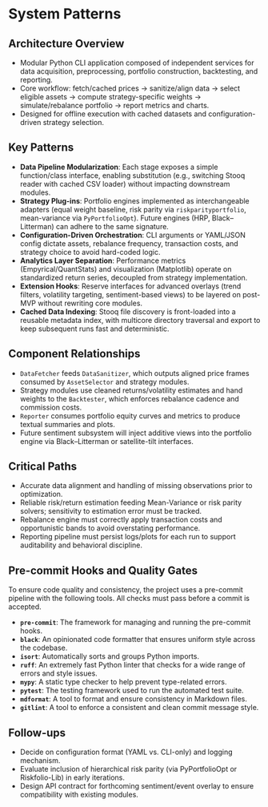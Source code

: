 # System Patterns

## Architecture Overview

- Modular Python CLI application composed of independent services for data acquisition, preprocessing, portfolio construction, backtesting, and reporting.
- Core workflow: fetch/cached prices → sanitize/align data → select eligible assets → compute strategy-specific weights → simulate/rebalance portfolio → report metrics and charts.
- Designed for offline execution with cached datasets and configuration-driven strategy selection.

## Key Patterns

- **Data Pipeline Modularization**: Each stage exposes a simple function/class interface, enabling substitution (e.g., switching Stooq reader with cached CSV loader) without impacting downstream modules.
- **Strategy Plug-ins**: Portfolio engines implemented as interchangeable adapters (equal weight baseline, risk parity via `riskparityportfolio`, mean-variance via `PyPortfolioOpt`). Future engines (HRP, Black–Litterman) can adhere to the same signature.
- **Configuration-Driven Orchestration**: CLI arguments or YAML/JSON config dictate assets, rebalance frequency, transaction costs, and strategy choice to avoid hard-coded logic.
- **Analytics Layer Separation**: Performance metrics (Empyrical/QuantStats) and visualization (Matplotlib) operate on standardized return series, decoupled from strategy implementation.
- **Extension Hooks**: Reserve interfaces for advanced overlays (trend filters, volatility targeting, sentiment-based views) to be layered on post-MVP without rewriting core modules.
- **Cached Data Indexing**: Stooq file discovery is front-loaded into a reusable metadata index, with multicore directory traversal and export to keep subsequent runs fast and deterministic.

## Component Relationships

- `DataFetcher` feeds `DataSanitizer`, which outputs aligned price frames consumed by `AssetSelector` and strategy modules.
- Strategy modules use cleaned returns/volatility estimates and hand weights to the `Backtester`, which enforces rebalance cadence and commission costs.
- `Reporter` consumes portfolio equity curves and metrics to produce textual summaries and plots.
- Future sentiment subsystem will inject additive views into the portfolio engine via Black–Litterman or satellite-tilt interfaces.

## Critical Paths

- Accurate data alignment and handling of missing observations prior to optimization.
- Reliable risk/return estimation feeding Mean-Variance or risk parity solvers; sensitivity to estimation error must be tracked.
- Rebalance engine must correctly apply transaction costs and opportunistic bands to avoid overstating performance.
- Reporting pipeline must persist logs/plots for each run to support auditability and behavioral discipline.

## Pre-commit Hooks and Quality Gates

To ensure code quality and consistency, the project uses a pre-commit pipeline with the following tools. All checks must pass before a commit is accepted.

- **`pre-commit`**: The framework for managing and running the pre-commit hooks.
- **`black`**: An opinionated code formatter that ensures uniform style across the codebase.
- **`isort`**: Automatically sorts and groups Python imports.
- **`ruff`**: An extremely fast Python linter that checks for a wide range of errors and style issues.
- **`mypy`**: A static type checker to help prevent type-related errors.
- **`pytest`**: The testing framework used to run the automated test suite.
- **`mdformat`**: A tool to format and ensure consistency in Markdown files.
- **`gitlint`**: A tool to enforce a consistent and clean commit message style.

## Follow-ups

- Decide on configuration format (YAML vs. CLI-only) and logging mechanism.
- Evaluate inclusion of hierarchical risk parity (via PyPortfolioOpt or Riskfolio-Lib) in early iterations.
- Design API contract for forthcoming sentiment/event overlay to ensure compatibility with existing modules.
